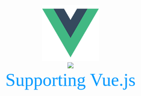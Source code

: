 <div align=center><img width="150" height="150" src="https://github.com/wucheng818/tstest/raw/master/src/assets/logo.png"/></div>
<div align=center><img src="https://www.travis-ci.org/wucheng818/tstest.svg?branch=master)](https://www.travis-ci.org/wucheng818/tstest"></div>
<div align=center size=7>
    <font color=#0099ff size=7 face="黑体">Supporting Vue.js</font>
</div>
